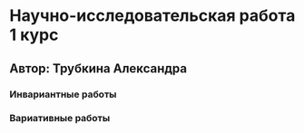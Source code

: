 # Научно-исследовательская работа 1 курс 

## Автор: Трубкина Александра

### Инвариантные работы

### Вариативные работы
